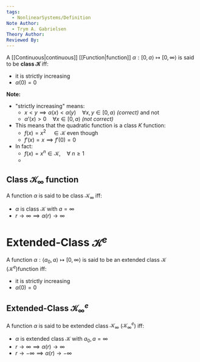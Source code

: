 ```yaml
---
tags:
  - NonlinearSystems/Definition
Note Author:
  - Trym A. Gabrielsen
Theory Author: 
Reviewed By:
---
```


A [[Continuous|continuous]] [[Function|function]] $\alpha:[0,a\rangle\mapsto[0,\infty\rangle$ is said to be **class $\mathcal{K}$** iff:
- it is strictly increasing
- $\alpha(0) = 0$



**Note:**
- "strictly increasing" means:
	- $x<y \implies \alpha(x) < \alpha(y) \quad\forall x,y\in[0,a\rangle$   *(correct)*
	and not
	- $\alpha'(x)>0 \quad\forall x\in[0,a\rangle$    *(not correct)*
- This means that the quadratic function is a class $K$ function:
	- $f(x) = x^2 \quad \in\mathcal{K}$
	even though
	- $f'(x) = x \implies f'(0)=0$
- In fact:
	- $f(x) = x^n\in \mathcal{K},\quad \forall~n\geq1$
	- 



## Class $\mathcal{K}_\infty$ function
A function $\alpha$ is said to be class $\mathcal{K}_\infty$ iff:
- $\alpha$ is class $\mathcal{K}$ with $a=\infty$
- $r \rightarrow \infty \implies \alpha(r) \rightarrow \infty$


# Extended-Class $\mathcal{K}^e$
A function $\alpha:\langle a_0,a\rangle\mapsto[0,\infty\rangle$ is said to be an extended class $\mathcal{K}$ ($\mathcal{K}^e$)function iff:
- it is strictly increasing
- $\alpha(0) = 0$

## Extended-Class $\mathcal{K}^e_\infty$
A function $\alpha$ is said to be extended class $\mathcal{K}_\infty$ ($\mathcal{K}^e_\infty$) iff:
- $\alpha$ is extended class $\mathcal{K}$ with $a_0,a=\infty$
- $r \rightarrow \infty \implies \alpha(r) \rightarrow \infty$
- $r \rightarrow -\infty \implies \alpha(r) \rightarrow -\infty$


